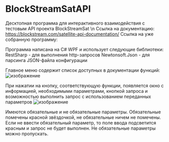# BlockStreamSatAPI

Десктопная программа для интерактивного взаимодействия с тестовым API проекта BlockStreamSat \n
  Ссылка на документацию: https://blockstream.com/satellite-api-documentation/
  Ссылка на уже собранную программу: 

Программа написана на C# WPF и использует следующие библиотеки:
  RestSharp - для выполнения http-запросов
  Newtonsoft.Json - для парсинга JSON-файла конфигурации


Главное меню содержит список доступных в документации функций:
  ![изображение](https://github.com/Skader-Cat/BlockStreamSatAPI/assets/65547922/c309a13b-daa3-4132-8c32-93d350fb322a)

При нажатии на кнопку, соответствующую функции, появляется окно с информацией, необходимыми параметрами, 
кнопкой запроса и возможностью выполнить запрос с использованием переданных параметров
  ![изображение](https://github.com/Skader-Cat/BlockStreamSatAPI/assets/65547922/407a54c6-25a6-4a45-a86f-f88cd804c13e)

Имеются обязательные и не обязательные параметры. Обязательные помечены красной звёздочкой, не обязательные ничем не помечены.
Если не ввести обязательный параметр, то поле ввода подсветится красным и запрос не будет выполнен. 
Не обязательные параметры можно пропускать.
  
